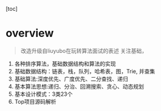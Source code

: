 [toc]
# overview
> 改造升级自liuyubo在玩转算法面试的表述
关注基础， 
1. 各种排序算法，基础数据结构和算法的实现
1. 基础数据结构：链表，栈，队列，哈希表，图，Trie, 并查集
1. 基础算法:深度优先、广度优先、二分查找、递归
1. 基本算法思想:递归、分治、回溯搜索、贪心、动态规划
1. 基本设计模式：3类23个
1. Top项目源码解析

# 

